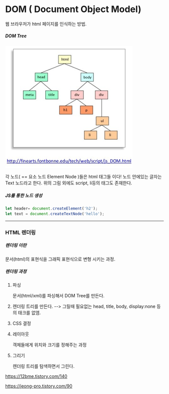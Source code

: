# DOM ( Document Object Model)

웹 브라우저가 html 페이지를 인식하는 방법.

##### DOM Tree

![ex_screenshot](./img/dom-domTree.jpg)

각 노드( == 요소 노드 Element Node )들은 html 태그들 이다! 노드 안에있는 글자는 Text 노드라고 한다. 위의 그림 외에도 script, li등의 태그도 존재한다.

##### JS를 통한 노드 생성

``` javascript
let header= document.createElement('h2');
let text = document.createTextNode('hello');
```

---



### HTML 렌더링

##### 렌더링 이란

문서(html)의 표현식을 그래픽 표현식으로 변형 시키는 과정. 

##### 렌더링 과정

1. 파싱

   문서(html/xml)를 파싱해서 DOM Tree를 만든다.

2. 렌더링 트리를 만든다. --> 그릴때 필요없는 head, title, body, display:none 등의 태크를 없앰.  

3. CSS 결정

4. 레이아웃

   객체들에게 위치와 크기를 정해주는 과정

5. 그리기

   렌더링 트리를 탐색하면서 그린다.

https://12bme.tistory.com/140

https://jeong-pro.tistory.com/90 
